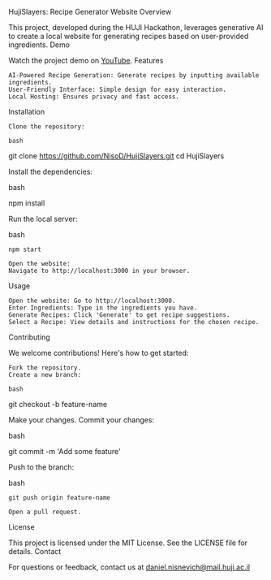 HujiSlayers: Recipe Generator Website
Overview

This project, developed during the HUJI Hackathon, leverages generative AI to create a local website for generating recipes based on user-provided ingredients.
Demo

Watch the project demo on [YouTube](https://youtu.be/fEry6b7GXSw?si=3TkQo9a0GzKKnyaD).
Features

    AI-Powered Recipe Generation: Generate recipes by inputting available ingredients.
    User-Friendly Interface: Simple design for easy interaction.
    Local Hosting: Ensures privacy and fast access.

Installation

    Clone the repository:

    bash

git clone https://github.com/NisoD/HujiSlayers.git
cd HujiSlayers

Install the dependencies:

bash

npm install

Run the local server:

bash

    npm start

    Open the website:
    Navigate to http://localhost:3000 in your browser.

Usage

    Open the website: Go to http://localhost:3000.
    Enter Ingredients: Type in the ingredients you have.
    Generate Recipes: Click 'Generate' to get recipe suggestions.
    Select a Recipe: View details and instructions for the chosen recipe.

Contributing

We welcome contributions! Here's how to get started:

    Fork the repository.
    Create a new branch:

    bash

git checkout -b feature-name

Make your changes.
Commit your changes:

bash

git commit -m 'Add some feature'

Push to the branch:

bash

    git push origin feature-name

    Open a pull request.

License

This project is licensed under the MIT License. See the LICENSE file for details.
Contact

For questions or feedback, contact us at daniel.nisnevich@mail.huji.ac.il
 
